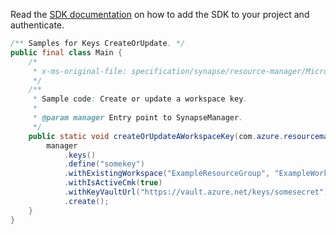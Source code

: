 Read the [SDK documentation](https://github.com/Azure/azure-sdk-for-java/blob/azure-resourcemanager-synapse_1.0.0-beta.4/sdk/synapse/azure-resourcemanager-synapse/README.md) on how to add the SDK to your project and authenticate.

```java
/** Samples for Keys CreateOrUpdate. */
public final class Main {
    /*
     * x-ms-original-file: specification/synapse/resource-manager/Microsoft.Synapse/stable/2021-06-01/examples/CreateOrUpdateKey.json
     */
    /**
     * Sample code: Create or update a workspace key.
     *
     * @param manager Entry point to SynapseManager.
     */
    public static void createOrUpdateAWorkspaceKey(com.azure.resourcemanager.synapse.SynapseManager manager) {
        manager
            .keys()
            .define("somekey")
            .withExistingWorkspace("ExampleResourceGroup", "ExampleWorkspace")
            .withIsActiveCmk(true)
            .withKeyVaultUrl("https://vault.azure.net/keys/somesecret")
            .create();
    }
}
```
